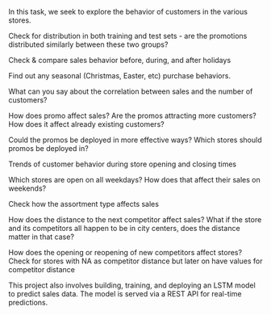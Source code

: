 In this task, we seek to explore the behavior of customers in the various stores.

Check for distribution in both training and test sets - are the promotions distributed similarly between these two groups?

Check & compare sales behavior before, during, and after holidays

Find out any seasonal (Christmas, Easter, etc) purchase behaviors.

What can you say about the correlation between sales and the number of customers?

How does promo affect sales? Are the promos attracting more customers? How does it affect already existing customers?

Could the promos be deployed in more effective ways? Which stores should promos be deployed in?

Trends of customer behavior during store opening and closing times

Which stores are open on all weekdays? How does that affect their sales on weekends? 

Check how the assortment type affects sales

How does the distance to the next competitor affect sales? What if the store and its competitors all happen to be in city centers, does the distance matter in that case?

How does the opening or reopening of new competitors affect stores? Check for stores with NA as competitor distance but later on have values for competitor distance

This project also involves building, training, and deploying an LSTM model to predict sales data. The model is served via a REST API for real-time predictions.
